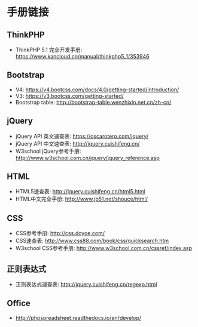 # 手册链接

## ThinkPHP

- ThinkPHP 5.1 完全开发手册: https://www.kancloud.cn/manual/thinkphp5_1/353946

## Bootstrap

- V4: https://v4.bootcss.com/docs/4.0/getting-started/introduction/
- V3: https://v3.bootcss.com/getting-started/
- Bootstrap table: http://bootstrap-table.wenzhixin.net.cn/zh-cn/

## jQuery

- jQuery API 英文速查表: https://oscarotero.com/jquery/
- jQuery API 中文速查表: http://jquery.cuishifeng.cn/
- W3school jQuery参考手册: http://www.w3school.com.cn/jquery/jquery_reference.asp

## HTML

- HTML5速查表: http://jquery.cuishifeng.cn/html5.html
- HTML中文完全手册: http://www.jb51.net/shouce/html/

## CSS

- CSS参考手册: http://css.doyoe.com/
- CSS速查表: http://www.css88.com/book/css/quicksearch.htm
- W3school CSS参考手册: http://www.w3school.com.cn/cssref/index.asp

## 正则表达式

- 正则表达式速查表: http://jquery.cuishifeng.cn/regexp.html

## Office

- http://phpspreadsheet.readthedocs.io/en/develop/